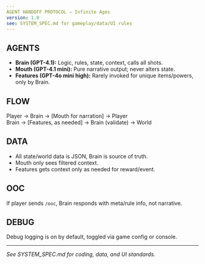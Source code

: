 ```yaml
---
AGENT HANDOFF PROTOCOL – Infinite Ages
version: 1.0
see: SYSTEM_SPEC.md for gameplay/data/UI rules
---
```


## AGENTS
- **Brain (GPT-4.1):** Logic, rules, state, context, calls all shots.
- **Mouth (GPT-4.1 mini):** Pure narrative output; never alters state.
- **Features (GPT-4o mini high):** Rarely invoked for unique items/powers, only by Brain.

## FLOW
Player → Brain → [Mouth for narration] → Player  
Brain → [Features, as needed] → Brain (validate) → World

## DATA
- All state/world data is JSON, Brain is source of truth.
- Mouth only sees filtered context.
- Features gets context only as needed for reward/event.

## OOC
If player sends `/ooc`, Brain responds with meta/rule info, not narrative.

## DEBUG
Debug logging is on by default, toggled via game config or console.

---

*See SYSTEM_SPEC.md for coding, data, and UI standards.*
